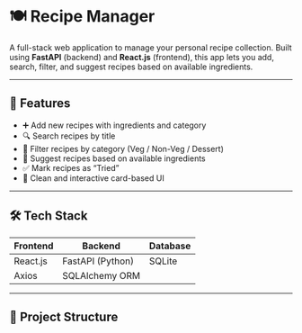 # 🍽️ Recipe Manager

A full-stack web application to manage your personal recipe collection. Built using **FastAPI** (backend) and **React.js** (frontend), this app lets you add, search, filter, and suggest recipes based on available ingredients.

---

## 🚀 Features

- ➕ Add new recipes with ingredients and category
- 🔍 Search recipes by title
- 📂 Filter recipes by category (Veg / Non-Veg / Dessert)
- 🤖 Suggest recipes based on available ingredients
- ✅ Mark recipes as “Tried”
- 🧾 Clean and interactive card-based UI

---

## 🛠️ Tech Stack

| Frontend         | Backend           | Database   |
|------------------|-------------------|------------|
| React.js         | FastAPI (Python)  | SQLite     |
| Axios            | SQLAlchemy ORM    |            |

---

## 📁 Project Structure

